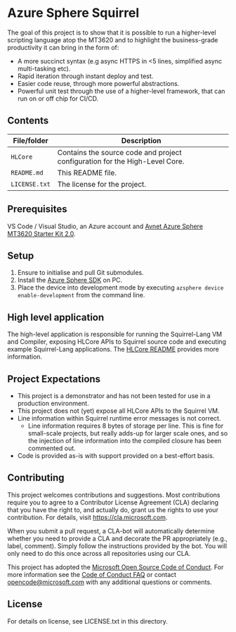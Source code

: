# Azure Sphere Squirrel
The goal of this project is to show that it is possible to run a higher-level scripting language atop the MT3620 and to highlight the business-grade productivity it can bring in the form of:
- A more succinct syntax (e.g async HTTPS in <5 lines, simplified async multi-tasking etc).
- Rapid iteration through instant deploy and test.
- Easier code reuse, through more powerful abstractions.
- Powerful unit test through the use of a higher-level framework, that can run on or off chip for CI/CD.

## Contents
| File/folder | Description |
|-------------|-------------|
| `HLCore`       | Contains the source code and project configuration for the High-Level Core. |
| `README.md`    | This README file. |
| `LICENSE.txt`  | The license for the project. |

## Prerequisites
VS Code / Visual Studio, an Azure account and [Avnet Azure Sphere MT3620 Starter Kit 2.0](https://www.avnet.com/wps/portal/us/products/new-product-introductions/npi/azure-sphere-mt3620-starter-kit-2-0).

## Setup
1. Ensure to initialise and pull Git submodules.
2. Install the [Azure Sphere SDK](https://docs.microsoft.com/azure-sphere/install/install-sdk) on PC.
3. Place the device into development mode by executing `azsphere device enable-development` from the command line.

## High level application
The high-level application is responsible for running the Squirrel-Lang VM and Compiler, exposing HLCore APIs to Squirrel source code and executing example Squirrel-Lang applications. The [HLCore README](./HLCore/README.md) provides more information.

## Project Expectations
- This project is a demonstrator and has not been tested for use in a production environment.
- This project does not (yet) expose all HLCore APIs to the Squirrel VM.
- Line information within Squirrel runtime error messages is not correct.
  - Line information requires 8 bytes of storage per line. This is fine for small-scale projects, but really adds-up for larger scale ones, and so the injection of line information into the compiled closure has been commented out.
- Code is provided as-is with support provided on a best-effort basis.

## Contributing
This project welcomes contributions and suggestions. Most contributions require you to
agree to a Contributor License Agreement (CLA) declaring that you have the right to,
and actually do, grant us the rights to use your contribution. For details, visit
https://cla.microsoft.com.

When you submit a pull request, a CLA-bot will automatically determine whether you need
to provide a CLA and decorate the PR appropriately (e.g., label, comment). Simply follow the
instructions provided by the bot. You will only need to do this once across all repositories using our CLA.

This project has adopted the [Microsoft Open Source Code of Conduct](https://opensource.microsoft.com/codeofconduct/).
For more information see the [Code of Conduct FAQ](https://opensource.microsoft.com/codeofconduct/faq/)
or contact [opencode@microsoft.com](mailto:opencode@microsoft.com) with any additional questions or comments.

## License
For details on license, see LICENSE.txt in this directory.